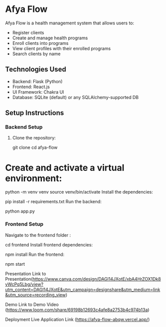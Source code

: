 # Afya Flow

Afya Flow is a health management system that allows users to:
- Register clients
- Create and manage health programs
- Enroll clients into programs
- View client profiles with their enrolled programs
- Search clients by name

## Technologies Used
- Backend: Flask (Python)
- Frontend: React.js
- UI Framework: Chakra UI
- Database: SQLite (default) or any SQLAlchemy-supported DB

## Setup Instructions

### Backend Setup
1. Clone the repository:
   
   git clone <repository-url>
   cd afya-flow
# Create and activate a virtual environment:

python -m venv venv
source venv/bin/activate
Install the dependencies:

pip install -r requirements.txt
Run the backend:

python app.py

### Frontend Setup
Navigate to the frontend folder :

cd frontend
Install frontend dependencies:

npm install
Run the frontend:

npm start

Presentation
Link to Presentation(https://www.canva.com/design/DAGl14JXotE/xbA4HrZOX1Dk8vWcPq5Lbg/view?utm_content=DAGl14JXotE&utm_campaign=designshare&utm_medium=link&utm_source=recording_view)

Demo
Link to Demo Video (https://www.loom.com/share/69198b12693c4afe8a2753b4c974b13a)

Deployment
Live Application Link (https://afya-flow-abqw.vercel.app/)
